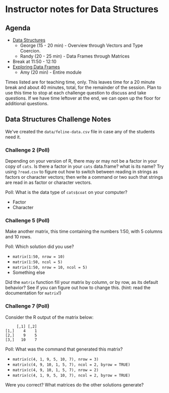 # Instructor notes for Data Structures

## Agenda

* [Data Structures](http://swcarpentry.github.io/r-novice-gapminder/04-data-structures-part1/index.html)
    * George (15 - 20 min) - Overview through Vectors and Type Coercion.
    * Randy (20 - 25 min) - Data Frames through Matrices
* Break at 11:50 - 12:10
* [Exploring Data Frames](http://swcarpentry.github.io/r-novice-gapminder/05-data-structures-part2/index.html)
    * Amy (20 min) - Entire module

Times listed are for teaching time, only. This leaves time for a 20 minute break and about 40 minutes, total, for the remainder of the session. Plan to use this time to stop at each challenge question to discuss and take questions. If we have time leftover at the end, we can open up the floor for additional questions.

## Data Structures Challenge Notes

We've created the `data/feline-data.csv` file in case any of the students need it.

### Challenge 2 (Poll)

Depending on your version of R, there may or may not be a factor in your copy of `cats`. Is there a factor in your `cats` data.frame? what is its name? Try using `?read.csv` to figure out how to switch between reading in strings as factors or character vectors; then write a command or two such that strings are read in as factor or character vectors.

Poll: What is the data type of `cats$coat` on your computer?

* Factor
* Character


### Challenge 5 (Poll)

Make another matrix, this time containing the numbers 1:50, with 5 columns and 10 rows.

Poll: Which solution did you use?

* `matrix(1:50, nrow = 10)`
* `matrix(1:50, ncol = 5)`
* `matrix(1:50, nrow = 10, ncol = 5)`
* Something else

Did the `matrix` function fill your matrix by column, or by row, as its default behavior? See if you can figure out how to change this. (hint: read the documentation for `matrix`!)


### Challenge 7 (Poll)

Consider the R output of the matrix below:

```
     [,1] [,2]
[1,]    4    1
[2,]    9    5
[3,]   10    7
```

Poll: What was the command that generated this matrix?

* `matrix(c(4, 1, 9, 5, 10, 7), nrow = 3)`
* `matrix(c(4, 9, 10, 1, 5, 7), ncol = 2, byrow = TRUE)`
* `matrix(c(4, 9, 10, 1, 5, 7), nrow = 2)`
* `matrix(c(4, 1, 9, 5, 10, 7), ncol = 2, byrow = TRUE)`

Were you correct? What matrices do the other solutions generate?
